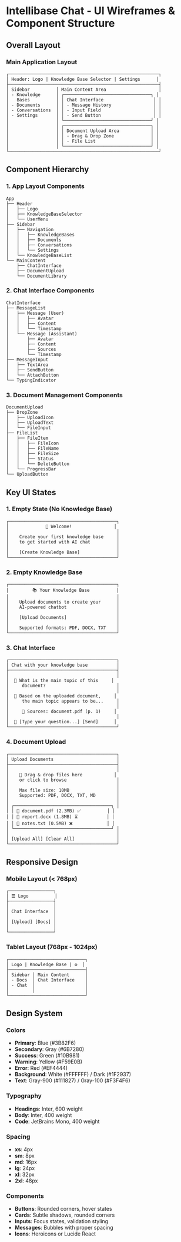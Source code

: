 # Intellibase Chat - UI Wireframes & Component Structure

## Overall Layout

### Main Application Layout
```
┌─────────────────────────────────────────────────────────┐
│ Header: Logo | Knowledge Base Selector | Settings      │
├─────────────────────────────────────────────────────────┤
│ Sidebar          │ Main Content Area                    │
│ - Knowledge      │ ┌─────────────────────────────────┐ │
│   Bases          │ │ Chat Interface                   │ │
│ - Documents      │ │ - Message History                │ │
│ - Conversations  │ │ - Input Field                    │ │
│ - Settings       │ │ - Send Button                    │ │
│                  │ └─────────────────────────────────┘ │
│                  │ ┌─────────────────────────────────┐ │
│                  │ │ Document Upload Area            │ │
│                  │ │ - Drag & Drop Zone              │ │
│                  │ │ - File List                     │ │
│                  │ └─────────────────────────────────┘ │
└─────────────────────────────────────────────────────────┘
```

## Component Hierarchy

### 1. App Layout Components
```
App
├── Header
│   ├── Logo
│   ├── KnowledgeBaseSelector
│   └── UserMenu
├── Sidebar
│   ├── Navigation
│   │   ├── KnowledgeBases
│   │   ├── Documents
│   │   ├── Conversations
│   │   └── Settings
│   └── KnowledgeBaseList
└── MainContent
    ├── ChatInterface
    ├── DocumentUpload
    └── DocumentLibrary
```

### 2. Chat Interface Components
```
ChatInterface
├── MessageList
│   ├── Message (User)
│   │   ├── Avatar
│   │   ├── Content
│   │   └── Timestamp
│   └── Message (Assistant)
│       ├── Avatar
│       ├── Content
│       ├── Sources
│       └── Timestamp
├── MessageInput
│   ├── TextArea
│   ├── SendButton
│   └── AttachButton
└── TypingIndicator
```

### 3. Document Management Components
```
DocumentUpload
├── DropZone
│   ├── UploadIcon
│   ├── UploadText
│   └── FileInput
├── FileList
│   ├── FileItem
│   │   ├── FileIcon
│   │   ├── FileName
│   │   ├── FileSize
│   │   ├── Status
│   │   └── DeleteButton
│   └── ProgressBar
└── UploadButton
```

## Key UI States

### 1. Empty State (No Knowledge Base)
```
┌─────────────────────────────────────────┐
│              🚀 Welcome!                │
│                                         │
│    Create your first knowledge base     │
│    to get started with AI chat          │
│                                         │
│    [Create Knowledge Base]              │
└─────────────────────────────────────────┘
```

### 2. Empty Knowledge Base
```
┌─────────────────────────────────────────┐
│         📚 Your Knowledge Base          │
│                                         │
│    Upload documents to create your      │
│    AI-powered chatbot                   │
│                                         │
│    [Upload Documents]                   │
│                                         │
│    Supported formats: PDF, DOCX, TXT    │
└─────────────────────────────────────────┘
```

### 3. Chat Interface
```
┌─────────────────────────────────────────┐
│ Chat with your knowledge base           │
├─────────────────────────────────────────┤
│                                         │
│  👤 What is the main topic of this     │
│     document?                           │
│                                         │
│  🤖 Based on the uploaded document,     │
│     the main topic appears to be...     │
│                                         │
│     📄 Sources: document.pdf (p. 1)     │
│                                         │
│  👤 [Type your question...] [Send]      │
└─────────────────────────────────────────┘
```

### 4. Document Upload
```
┌─────────────────────────────────────────┐
│ Upload Documents                        │
├─────────────────────────────────────────┤
│                                         │
│    📁 Drag & drop files here            │
│    or click to browse                   │
│                                         │
│    Max file size: 10MB                  │
│    Supported: PDF, DOCX, TXT, MD        │
│                                         │
│ ┌─────────────────────────────────────┐ │
│ │ 📄 document.pdf (2.3MB) ✅          │ │
│ │ 📄 report.docx (1.8MB) ⏳           │ │
│ │ 📄 notes.txt (0.5MB) ❌             │ │
│ └─────────────────────────────────────┘ │
│                                         │
│ [Upload All] [Clear All]                │
└─────────────────────────────────────────┘
```

## Responsive Design

### Mobile Layout (< 768px)
```
┌─────────────────┐
│ ☰ Logo          │
├─────────────────┤
│                 │
│ Chat Interface  │
│                 │
│ [Upload] [Docs] │
│                 │
└─────────────────┘
```

### Tablet Layout (768px - 1024px)
```
┌─────────────────────────────┐
│ Logo | Knowledge Base | ⚙️  │
├─────────────────────────────┤
│ Sidebar │ Main Content      │
│ - Docs  │ Chat Interface    │
│ - Chat  │                   │
│         │                   │
└─────────────────────────────┘
```

## Design System

### Colors
- **Primary**: Blue (#3B82F6)
- **Secondary**: Gray (#6B7280)
- **Success**: Green (#10B981)
- **Warning**: Yellow (#F59E0B)
- **Error**: Red (#EF4444)
- **Background**: White (#FFFFFF) / Dark (#1F2937)
- **Text**: Gray-900 (#111827) / Gray-100 (#F3F4F6)

### Typography
- **Headings**: Inter, 600 weight
- **Body**: Inter, 400 weight
- **Code**: JetBrains Mono, 400 weight

### Spacing
- **xs**: 4px
- **sm**: 8px
- **md**: 16px
- **lg**: 24px
- **xl**: 32px
- **2xl**: 48px

### Components
- **Buttons**: Rounded corners, hover states
- **Cards**: Subtle shadows, rounded corners
- **Inputs**: Focus states, validation styling
- **Messages**: Bubbles with proper spacing
- **Icons**: Heroicons or Lucide React
